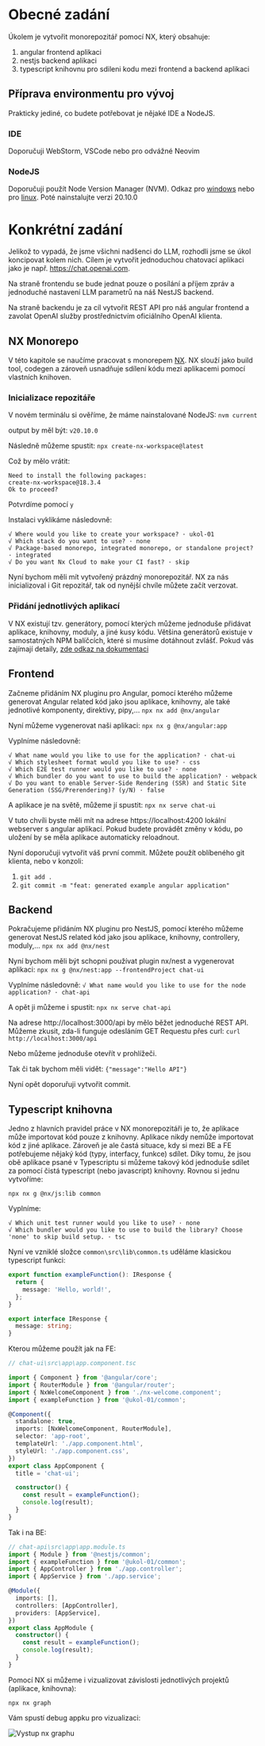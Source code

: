 # Obecné zadání
Úkolem je vytvořit monorepozitář pomocí NX, který obsahuje:
 1. angular frontend aplikaci
 2. nestjs backend aplikaci
 3. typescript knihovnu pro sdileni kodu mezi frontend a backend aplikaci

## Příprava environmentu pro vývoj
Prakticky jediné, co budete potřebovat je nějaké IDE a NodeJS.

### IDE
Doporučuji WebStorm, VSCode nebo pro odvážné Neovim

### NodeJS
Doporučuji použít Node Version Manager (NVM). Odkaz pro [windows](https://github.com/coreybutler/nvm-windows) nebo pro [linux](https://github.com/nvm-sh/nvm).
Poté nainstalujte verzi 20.10.0

# Konkrétní zadání
Jelikož to vypadá, že jsme všichni nadšenci do LLM, rozhodli jsme se úkol koncipovat kolem nich. Cílem je vytvořit jednoduchou chatovací aplikaci jako je např. https://chat.openai.com. 

Na straně frontendu se bude jednat pouze o posílání a příjem zpráv a jednoduché nastavení LLM parametrů na náš NestJS backend.

Na straně backendu je za cíl vytvořit REST API pro náš angular frontend a zavolat OpenAI služby prostřednictvím oficiálního OpenAI klienta.

## NX Monorepo
V této kapitole se naučíme pracovat s monorepem [NX](https://nx.dev/getting-started/installation). NX slouží jako build tool, codegen a zároveň usnadňuje sdílení kódu mezi aplikacemi pomocí vlastních knihoven.

### Inicializace repozitáře
V novém terminálu si ověříme, že máme nainstalované NodeJS:
`nvm current`

output by měl být:
`v20.10.0`

Následně můžeme spustit:
`npx create-nx-workspace@latest`

Což by mělo vrátit:
```
Need to install the following packages:
create-nx-workspace@18.3.4
Ok to proceed?
```
Potvrdíme pomocí `y`

Instalaci vyklikáme následovně:
```
√ Where would you like to create your workspace? · ukol-01
√ Which stack do you want to use? · none
√ Package-based monorepo, integrated monorepo, or standalone project? · integrated
√ Do you want Nx Cloud to make your CI fast? · skip
```
Nyní bychom měli mít vytvořený prázdný monorepozitář.
NX za nás inicializoval i Git repozitář, tak od nynější chvíle můžete začít verzovat.

### Přidání jednotlivých aplikací
V NX existují tzv. generátory, pomocí kterých můžeme jednoduše přidávat aplikace, knihovny, moduly, a jiné kusy kódu.
Většina generátorů existuje v samostatných NPM balíčcích, které si musíme dotáhnout zvlášť.
Pokud vás zajímají detaily, [zde odkaz na dokumentaci](https://nx.dev/features/generate-code)

## Frontend
Začneme přidáním NX pluginu pro Angular, pomocí kterého můžeme generovat Angular related kód jako jsou aplikace, knihovny, ale také jednotlivé komponenty, direktivy, pipy,...
`npx nx add @nx/angular`

Nyní můžeme vygenerovat naši aplikaci:
`npx nx g @nx/angular:app`

Vyplníme následovně:
```
√ What name would you like to use for the application? · chat-ui
√ Which stylesheet format would you like to use? · css
√ Which E2E test runner would you like to use? · none
√ Which bundler do you want to use to build the application? · webpack
√ Do you want to enable Server-Side Rendering (SSR) and Static Site Generation (SSG/Prerendering)? (y/N) · false
```

A aplikace je na světě, můžeme jí spustit:
`npx nx serve chat-ui`

V tuto chvíli byste měli mít na adrese https://localhost:4200 lokální webserver s angular aplikací. Pokud budete provádět změny v kódu, po uložení by se měla aplikace automaticky reloadnout.

Nyní doporučuji vytvořit váš první commit. Můžete použít oblíbeného git klienta, nebo v konzoli:
 1. `git add .`
 2. `git commit -m "feat: generated example angular application"`

## Backend
Pokračujeme přidáním NX pluginu pro NestJS, pomocí kterého můžeme generovat NestJS related kód jako jsou aplikace, knihovny, controllery, moduly,...
`npx nx add @nx/nest`

Nyní bychom měli být schopni používat plugin nx/nest a vygenerovat aplikaci:
`npx nx g @nx/nest:app --frontendProject chat-ui`

Vyplníme následovně:
`√ What name would you like to use for the node application? · chat-api`

A opět ji můžeme i spustit:
`npx nx serve chat-api`

Na adrese http://localhost:3000/api by mělo běžet jednoduché REST API.
Můžeme zkusit, zda-li funguje odesláním GET Requestu přes curl:
`curl http://localhost:3000/api`

Nebo můžeme jednoduše otevřít v prohlížeči.

Tak či tak bychom měli vidět:
`{"message":"Hello API"}`

Nyní opět doporuřuji vytvořit commit.

## Typescript knihovna
Jedno z hlavních pravidel práce v NX monorepozitáři je to, že aplikace může importovat kód pouze z knihovny. Aplikace nikdy nemůže importovat kód z jiné aplikace.
Zároveň je ale častá situace, kdy si mezi BE a FE potřebujeme nějaký kód (typy, interfacy, funkce) sdílet. Díky tomu, že jsou obě aplikace psané v Typescriptu si můžeme takový kód jednoduše sdílet za pomocí čistá typescript (nebo javascript) knihovny. Rovnou si jednu vytvoříme:

`npx nx g @nx/js:lib common`

Vyplníme:
```
√ Which unit test runner would you like to use? · none
√ Which bundler would you like to use to build the library? Choose 'none' to skip build setup. · tsc
```

Nyní ve vzniklé složce `common\src\lib\common.ts` uděláme klasickou typescript funkci:
```ts
export function exampleFunction(): IResponse {
  return {
    message: 'Hello, world!',
  };
}

export interface IResponse {
  message: string;
}
```

Kterou můžeme použít jak na FE:

```ts
// chat-ui\src\app\app.component.tsc

import { Component } from '@angular/core';
import { RouterModule } from '@angular/router';
import { NxWelcomeComponent } from './nx-welcome.component';
import { exampleFunction } from '@ukol-01/common';

@Component({
  standalone: true,
  imports: [NxWelcomeComponent, RouterModule],
  selector: 'app-root',
  templateUrl: './app.component.html',
  styleUrl: './app.component.css',
})
export class AppComponent {
  title = 'chat-ui';

  constructor() {
    const result = exampleFunction();
    console.log(result);
  }
}

```

Tak i na BE:
```ts
// chat-api\src\app\app.module.ts
import { Module } from '@nestjs/common';
import { exampleFunction } from '@ukol-01/common';
import { AppController } from './app.controller';
import { AppService } from './app.service';

@Module({
  imports: [],
  controllers: [AppController],
  providers: [AppService],
})
export class AppModule {
  constructor() {
    const result = exampleFunction();
    console.log(result);
  }
}

```

Pomocí NX si můžeme i vizualizovat závislosti jednotlivých projektů (aplikace, knihovna):

`npx nx graph`

Vám spustí debug appku pro vizualizaci:

![Vystup nx graphu](/assets/graph.png?raw=true)
